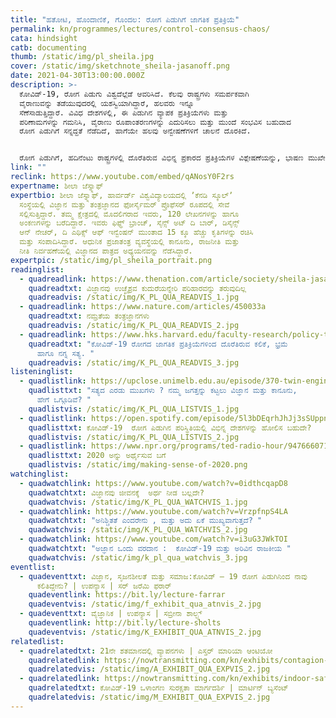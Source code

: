 ```yaml
---
title: "ಹತೋಟಿ, ಹೊಂದಾಣಿಕೆ, ಗೊಂದಲ: ರೋಗ ಪಿಡುಗಿಗೆ ಜಾಗತಿಕ ಪ್ರತಿಕ್ರಿಯೆ"
permalink: kn/programmes/lectures/control-consensus-chaos/
cata: hindsight
catb: documenting
thumb: /static/img/pl_sheila.jpg
cover: /static/img/sketchnote_sheila-jasanoff.png
date: 2021-04-30T13:00:00.000Z
description: >-
  ಕೋವಿಡ್-19‌, ರೋಗ ಪಿಡುಗು ವಿಶ್ವದೆಲ್ಲೆಡೆ ಆವರಿಸಿದೆ. ಕೆಲವು ರಾಷ್ಟ್ರಗಳು ಸಮರ್ಪಕವಾಗಿ
  ವೈರಾಣುವನ್ನು ತಡೆಯುವುದರಲ್ಲಿ ಯಶಸ್ವಿಯಾಗಿದ್ದಾರೆ, ಹಲವರು ಇನ್ನೂ
  ಸೆಣೆಸಾಡುತ್ತಿದ್ದಾರೆ. ವಿವಿಧ ದೇಶಗಳಲ್ಲಿ, ಈ ಪಿಡುಗಿನ ವ್ಯಾಪಕ ಪ್ರತಿಕ್ರಿಯೆಗಳು ಮತ್ತು
  ಪರಿಣಾಮಗಳನ್ನು ಗಮನಿಸಿ, ವೈರಾಣು ರೂಪಾಂತರಣಗಳನ್ನು ಎದುರಿಸಲು ಮತ್ತು ಮುಂದೆ ಸಂಭವಿಸ ಬಹುದಾದ
  ರೋಗ ಪಿಡುಗಿಗೆ ಸನ್ನದ್ದತೆ ನೆಡೆದಿದೆ, ಹಾಗೆಯೇ ಹಲವು ಅನ್ವೇಷಣೆಗಳಿಗೆ ಚಾಲನೆ ದೊರಕಿದೆ.


  ರೋಗ ಪಿಡುಗಿಗೆ, ಹದಿನೆಂಟು ರಾಷ್ಟ್ರಗಳಲ್ಲಿ ದೊರೆತಿರುವ ವಿಭಿನ್ನ ಪ್ರಕಾರದ ಪ್ರತಿಕ್ರಿಯೆಗಳ ವಿಶ್ಲೇಷಣೆಯನ್ನು, ಭಾಷಣ ಮುಖೇಣ ಪ್ರೊಫೆಸರ್‌ ಶೀಲಾ ಜೆಸ್ನ್ನಾಫ್‌ ಪ್ರಸ್ತುತ ಪಡಿಸಲಿದ್ದಾರೆ. ಪ್ರತಿಯೊಂದು ದೇಶದ ಹಲವು ಅಧ್ಯಯನ ತಂಡಗಳು, ಪ್ರಮುಖವಾಗಿ, ಆರೋಗ್ಯ, ಅರ್ಥ ವ್ಯವಸ್ಥೆ ಮತ್ತು ರಾಜನೀತಿಯ ದೃಷ್ಟಿಯಿಂದ ಈ ಬಿಕ್ಕಟ್ಟನ್ನು ಪರಿಶೀಲಿಸಿವೆ. ಕೋವಿಡ್-19‌, ವಿಭಿನ್ನ ಪರಿಣಾಮಗಳನ್ನು ಏಕೆ ಉಂಟು ಮಾಡಿದೆ, ನೀತಿ ನಿರೂಪಕರು ಹೇಗೆ ಮುಂದುವರಿಯ ಬೇಕು ಎಂಬುದರ ಬಗ್ಗೆ ಈ ಅಧ್ಯಯನ ತಂಡಗಳು ಅತಿ ಮುಖ್ಯ ಅಂಶಗಳನ್ನು ಒದಗಿಸಿವೆ.
link: ""
reclink: https://www.youtube.com/embed/qANosY0F2rs
expertname: ಶೀಲಾ ಜೆಸ್ನ್ನಾಫ್‌
expertbio: ಶೀಲಾ ಜೆಸ್ನ್ನಾಫ್‌, ಹಾರ್ವರ್ಡ್‌ ವಿಶ್ವವಿದ್ಯಾಲಯದಲ್ಲಿ ʼಕೆನಡಿ ಸ್ಕೂಲ್‌ʼ
  ಸಂಸ್ಥೆಯಲ್ಲಿ ವಿಜ್ಞಾನ ಮತ್ತು ತಂತ್ರಜ್ಞಾನದ ಫೋರ್ಸೈಮರ್‌ ಪ್ರೊಫೆಸರ್‌ ರೂಪದಲ್ಲಿ ಸೇವೆ
  ಸಲ್ಲಿಸುತ್ತಿದ್ದಾರೆ. ತಮ್ಮ ಕ್ಷೇತ್ರದಲ್ಲಿ ಮೊದಲಿಗರಾದ ಇವರು, 120 ಲೇಖನಗಳನ್ನು ಹಾಗೂ
  ಅಂಕಣಗಳನ್ನು ಬರೆದಿದ್ದಾರೆ. ಇವರು ಫಿಫ್ಥ್‌ ಬ್ರಾಂಚ್‌, ಸೈನ್ಸ್‌ ಅಟ್‌ ದಿ ಬಾರ್, ಡಿಸೈನ್ಸ್‌
  ಆನ್‌ ನೇಚರ್‌, ದಿ ಎಥಿಕ್ಸ್‌ ಆಫ್‌ ಇನ್ವೆಂಷನ್ ಮುಂತಾದ 15 ಕ್ಕೂ ಹೆಚ್ಚು ಕೃತಿಗಳನ್ನು ರಚಿಸಿ
  ಮತ್ತು ಸಂಪಾದಿಸಿದ್ದಾರೆ. ಆಧುನಿಕ ಪ್ರಜಾತಂತ್ರ ವ್ಯವಸ್ಥೆಯಲ್ಲಿ ಕಾನೂನು, ರಾಜನೀತಿ ಮತ್ತು
  ನೀತಿ ನಿರ್ವಹಣೆಯಲ್ಲಿ ವಿಜ್ಞಾನದ ಪಾತ್ರದ ಅಧ್ಯಯನವನ್ನು ನೆಡೆಸಿದ್ದಾರೆ.
expertpic: /static/img/pl_sheila_portrait.png
readinglist:
  - quadreadlink: https://www.thenation.com/article/society/sheila-jasanoff-interview-coronavirus/
    quadreadtxt: ವಿಜ್ಞಾನವು ಉಚ್ಛೈಶ್ರವ ಕುದುರೆಯನ್ನೇರಿ ಪರಿಹಾರವನ್ನು ತರುವುದಿಲ್ಲ
    quadreadvis: /static/img/K_PL_QUA_READVIS_1.jpg
  - quadreadlink: https://www.nature.com/articles/450033a
    quadreadtxt: ನಮ್ರತೆಯ ತಂತ್ರಜ್ಞಾನಗಳು
    quadreadvis: /static/img/K_PL_QUA_READVIS_2.jpg
  - quadreadlink: https://www.hks.harvard.edu/faculty-research/policy-topics/health/fallacies-hard-truths-and-lessons-learned-global-response
    quadreadtxt: "ಕೋವಿಡ್-19‌ ರೋಗದ ಜಾಗತಿಕ ಪ್ರತಿಕ್ರಿಯೆಗಳಿಂದ ದೊರೆತಿರುವ ಕಲಿಕೆ, ಭ್ರಮೆ
      ಹಾಗೂ ನಗ್ನ ಸತ್ಯ. "
    quadreadvis: /static/img/K_PL_QUA_READVIS_3.jpg
listeninglist:
  - quadlistlink: https://upclose.unimelb.edu.au/episode/370-twin-engines-truth-how-science-and-law-interact-construct-our-world
    quadlisttxt: "ಸತ್ಯದ ಎರಡು ಮುಖಗಳು ? ನಮ್ಮ ಜಗತ್ತನ್ನು ಕಟ್ಟಲು ವಿಜ್ಞಾನ ಮತ್ತು ಕಾನೂನು,
      ಹೇಗೆ ಒಗ್ಗೂಡಿವೆ? "
    quadlistvis: /static/img/K_PL_QUA_LISTVIS_1.jpg
  - quadlistlink: https://open.spotify.com/episode/5l3bDEqrhJhJj3sSUppndY?si=ldL-e0_mRS6xg4gfm92IlQ
    quadlisttxt: ಕೋವಿಡ್-19‌  ರೋಗ ಪಿಡುಗಿನ ಪರಿಸ್ಥಿತಿಯಲ್ಲಿ ವಿಭಿನ್ನ ದೇಶಗಳನ್ನು ಹೋಲಿಸ ಬಹುದೇ?
    quadlistvis: /static/img/K_PL_QUA_LISTVIS_2.jpg
  - quadlistlink: https://www.npr.org/programs/ted-radio-hour/947666071/making-sense-of-2020
    quadlisttxt: 2020 ಅನ್ನು ಅರ್ಥೈಸುವ ಬಗೆ
    quadlistvis: /static/img/making-sense-of-2020.png
watchinglist:
  - quadwatchlink: https://www.youtube.com/watch?v=0idthcqapD8
    quadwatchtxt: ವಿಜ್ಞಾನವು ಜೀವನಕ್ಕೆ  ಅರ್ಥ ನೀಡ ಬಲ್ಲದೇ?
    quadwatchvis: /static/img/K_PL_QUA_WATCHVIS_1.jpg
  - quadwatchlink: https://www.youtube.com/watch?v=VrzpfnpS4LA
    quadwatchtxt: "ಅನಿಶ್ಚಿತತೆ ಎಂದರೇನು , ಮತ್ತು ಅದು ಏಕೆ ಮುಖ್ಯವಾಗುತ್ತದೆ? "
    quadwatchvis: /static/img/K_PL_QUA_WATCHVIS_2.jpg
  - quadwatchlink: https://www.youtube.com/watch?v=i3uG3JWkTOI
    quadwatchtxt: "ಅಜ್ಞಾನ ಒಂದು ವರದಾನ :  ಕೋವಿಡ್-19 ಮತ್ತು ಅರಿವಿನ ರಾಜಕೀಯ "
    quadwatchvis: /static/img/k_pl_qua_watchvis_3.jpg
eventlist:
  - quadeventtxt: ವಿಜ್ಞಾನ, ಸೃಜನಶೀಲತೆ ಮತ್ತು ಸಮಾಜ:ಕೋವಿಡ್‌ – 19 ರೋಗ ಪಿಡುಗಿನಿಂದ ನಾವು
      ಕಲಿತಿದ್ದೇನು? | ಉಪನ್ಯಾಸ | ಸರ್‌ ಜರೆಮಿ ಫರಾರ್‌
    quadeventlink: https://bit.ly/lecture-farrar
    quadeventvis: /static/img/f_exhibit_qua_atnvis_2.jpg
  - quadeventtxt: ವೈಜ್ಞಾನಿಕ | ಉಪನ್ಯಾಸ | ಸಬ್ರೀನಾ ಶಾಲ್ಟ್ಸ್‌
    quadeventlink: http://bit.ly/lecture-sholts
    quadeventvis: /static/img/K_EXHIBIT_QUA_ATNVIS_2.jpg
relatedlist:
  - quadrelatedtxt: 21ನೇ ಶತಮಾನದಲ್ಲಿ ವ್ಯಾಪನಗಳು | ಎಸ್ತರ್‌ ಮಾರಿಯಾ ಆಂಟಿಯೋ
    quadrelatedlink: https://nowtransmitting.com/kn/exhibits/contagion-21st-century/
    quadrelatedvis: /static/img/A_EXHIBIT_QUA_EXPVIS_2.jpg
  - quadrelatedlink: https://nowtransmitting.com/kn/exhibits/indoor-safety-guidelines/
    quadrelatedtxt: ಕೋವಿಡ್-19 ‌ಒಳಾಂಗಣ ಸುರಕ್ಷತಾ ಮಾರ್ಗದರ್ಶಿ | ಮಾರ್ಟಿನ್‌ ಬ್ಯಸೆಂಟ್
    quadrelatedvis: /static/img/M_EXHIBIT_QUA_EXPVIS_2.jpg
---
```

